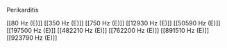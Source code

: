 Perikarditis

[[80 Hz (E)]]
[[350 Hz (E)]]
[[750 Hz (E)]]
[[12930 Hz (E)]]
[[50590 Hz (E)]]
[[197500 Hz (E)]]
[[482210 Hz (E)]]
[[762200 Hz (E)]]
[[891510 Hz (E)]]
[[923790 Hz (E)]]